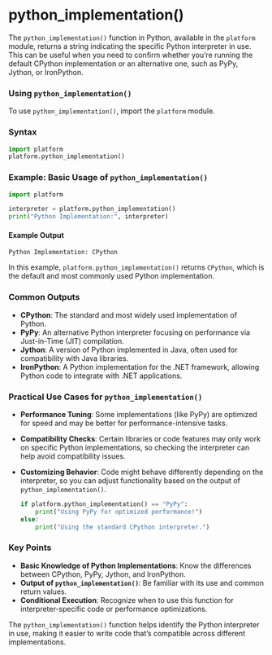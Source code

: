 # python_implementation()
The `python_implementation()` function in Python, available in the `platform` module, returns a string indicating the specific Python interpreter in use. This can be useful when you need to confirm whether you’re running the default CPython implementation or an alternative one, such as PyPy, Jython, or IronPython.

### Using `python_implementation()`

To use `python_implementation()`, import the `platform` module.

### Syntax
```python
import platform
platform.python_implementation()
```

### Example: Basic Usage of `python_implementation()`

```python
import platform

interpreter = platform.python_implementation()
print("Python Implementation:", interpreter)
```

#### Example Output
```
Python Implementation: CPython
```

In this example, `platform.python_implementation()` returns `CPython`, which is the default and most commonly used Python implementation. 

### Common Outputs
- **CPython**: The standard and most widely used implementation of Python.
- **PyPy**: An alternative Python interpreter focusing on performance via Just-in-Time (JIT) compilation.
- **Jython**: A version of Python implemented in Java, often used for compatibility with Java libraries.
- **IronPython**: A Python implementation for the .NET framework, allowing Python code to integrate with .NET applications.

### Practical Use Cases for `python_implementation()`

- **Performance Tuning**: Some implementations (like PyPy) are optimized for speed and may be better for performance-intensive tasks.
- **Compatibility Checks**: Certain libraries or code features may only work on specific Python implementations, so checking the interpreter can help avoid compatibility issues.
- **Customizing Behavior**: Code might behave differently depending on the interpreter, so you can adjust functionality based on the output of `python_implementation()`.

   ```python
   if platform.python_implementation() == "PyPy":
       print("Using PyPy for optimized performance!")
   else:
       print("Using the standard CPython interpreter.")
   ```

### Key Points 

- **Basic Knowledge of Python Implementations**: Know the differences between CPython, PyPy, Jython, and IronPython.
- **Output of `python_implementation()`**: Be familiar with its use and common return values.
- **Conditional Execution**: Recognize when to use this function for interpreter-specific code or performance optimizations.

The `python_implementation()` function helps identify the Python interpreter in use, making it easier to write code that’s compatible across different implementations.